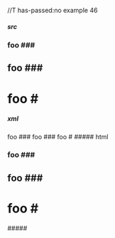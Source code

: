 //T has-passed:no
example 46
##### src
### foo \###
## foo #\##
# foo \#
##### xml
<?xml version="1.0" encoding="UTF-8"?>
<!DOCTYPE document SYSTEM "CommonMark.dtd">
<document xmlns="http://commonmark.org/xml/1.0">
  <heading level="3">
    <text>foo ###</text>
  </heading>
  <heading level="2">
    <text>foo ###</text>
  </heading>
  <heading level="1">
    <text>foo #</text>
  </heading>
</document>
##### html
<h3>foo ###</h3>
<h2>foo ###</h2>
<h1>foo #</h1>
#####
